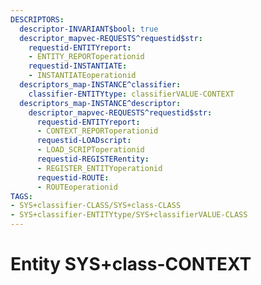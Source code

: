 ```yaml
---
DESCRIPTORS:
  descriptor-INVARIANT$bool: true
  descriptor_mapvec-REQUESTS^requestid$str:
    requestid-ENTITYreport:
    - ENTITY_REPORToperationid
    requestid-INSTANTIATE:
    - INSTANTIATEoperationid
  descriptors_map-INSTANCE^classifier:
    classifier-ENTITYtype: classifierVALUE-CONTEXT
  descriptors_map-INSTANCE^descriptor:
    descriptor_mapvec-REQUESTS^requestid$str:
      requestid-ENTITYreport:
      - CONTEXT_REPORToperationid
      requestid-LOADscript:
      - LOAD_SCRIPToperationid
      requestid-REGISTERentity:
      - REGISTER_ENTITYoperationid
      requestid-ROUTE:
      - ROUTEoperationid
TAGS:
- SYS+classifier-CLASS/SYS+class-CLASS
- SYS+classifier-ENTITYtype/SYS+classifierVALUE-CLASS
---
```

# Entity SYS+class-CONTEXT

